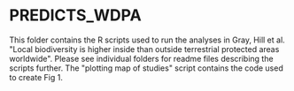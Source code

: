 # PREDICTS_WDPA
This folder contains the R scripts used to run the analyses in Gray, Hill et al. "Local biodiversity is higher inside than outside terrestrial protected areas worldwide". 
Please see individual folders for readme files describing the scripts further. 
The "plotting map of studies" script contains the code used to create Fig 1.
